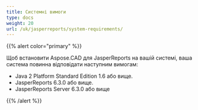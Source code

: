 ```yaml
---
title: Системні вимоги
type: docs
weight: 20
url: /uk/jasperreports/system-requirements/
---
```


{{% alert color="primary" %}}

Щоб встановити Aspose.CAD для JasperReports на вашій системі, ваша система повинна відповідати наступним вимогам:

- Java 2 Platform Standard Edition 1.6 або вище.
- JasperReports 6.3.0 або вище.
- JasperReports Server 6.3.0 або вище

{{% /alert %}}
